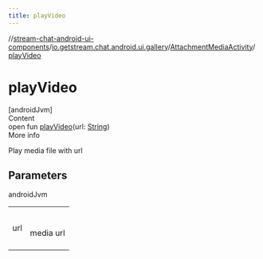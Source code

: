 ```yaml
---
title: playVideo
---
```

//[stream-chat-android-ui-components](../../../index.md)/[io.getstream.chat.android.ui.gallery](../index.md)/[AttachmentMediaActivity](index.md)/[playVideo](playVideo.md)



# playVideo  
[androidJvm]  
Content  
open fun [playVideo](playVideo.md)(url: [String](https://developer.android.com/reference/kotlin/java/lang/String.html))  
More info  


Play media file with url



## Parameters  
  
androidJvm  
  
| | |
|---|---|
| <a name="io.getstream.chat.android.ui.gallery/AttachmentMediaActivity/playVideo/#java.lang.String/PointingToDeclaration/"></a>url| <a name="io.getstream.chat.android.ui.gallery/AttachmentMediaActivity/playVideo/#java.lang.String/PointingToDeclaration/"></a><br/><br/>media url<br/><br/>|
  
  



